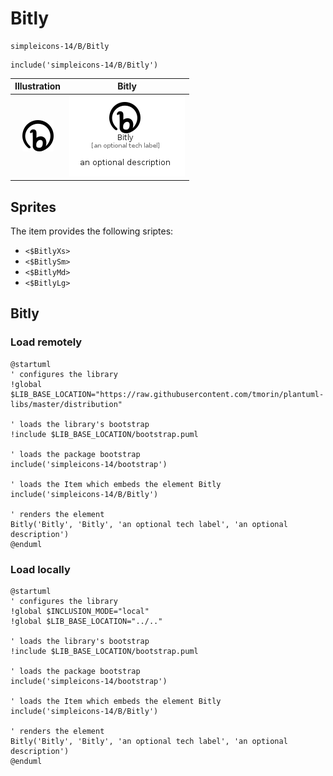 # Bitly


```text
simpleicons-14/B/Bitly
```

```text
include('simpleicons-14/B/Bitly')
```



| Illustration | Bitly |
| :---: | :---: |
| ![illustration for Illustration](../../simpleicons-14/B/Bitly.png) | ![illustration for Bitly](../../simpleicons-14/B/Bitly.Local.png) |



## Sprites
The item provides the following sriptes:

- `<$BitlyXs>`
- `<$BitlySm>`
- `<$BitlyMd>`
- `<$BitlyLg>`





## Bitly

### Load remotely
```plantuml
@startuml
' configures the library
!global $LIB_BASE_LOCATION="https://raw.githubusercontent.com/tmorin/plantuml-libs/master/distribution"

' loads the library's bootstrap
!include $LIB_BASE_LOCATION/bootstrap.puml

' loads the package bootstrap
include('simpleicons-14/bootstrap')

' loads the Item which embeds the element Bitly
include('simpleicons-14/B/Bitly')

' renders the element
Bitly('Bitly', 'Bitly', 'an optional tech label', 'an optional description')
@enduml
```

### Load locally
```plantuml
@startuml
' configures the library
!global $INCLUSION_MODE="local"
!global $LIB_BASE_LOCATION="../.."

' loads the library's bootstrap
!include $LIB_BASE_LOCATION/bootstrap.puml

' loads the package bootstrap
include('simpleicons-14/bootstrap')

' loads the Item which embeds the element Bitly
include('simpleicons-14/B/Bitly')

' renders the element
Bitly('Bitly', 'Bitly', 'an optional tech label', 'an optional description')
@enduml
```

